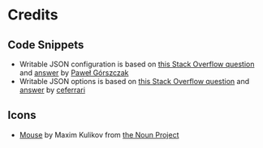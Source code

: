 # Credits

## Code Snippets

- Writable JSON configuration is based on [this Stack Overflow question](https://stackoverflow.com/q/57978535) and [answer](https://stackoverflow.com/a/57990271) by [Paweł Górszczak](https://stackoverflow.com/users/8576844/pawe%c5%82-g%c3%b3rszczak)
- Writable JSON options is based on [this Stack Overflow question](https://stackoverflow.com/q/40970944) and [answer](https://stackoverflow.com/a/45986656) by [ceferrari](https://stackoverflow.com/u/2387190)

## Icons

- [Mouse](https://thenounproject.com/search/?q=mouse&i=2538461) by Maxim Kulikov from [the Noun Project](https://thenounproject.com/)
